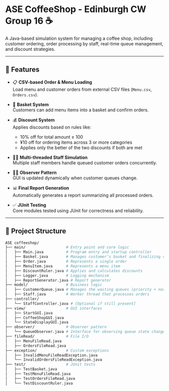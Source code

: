 # ASE CoffeeShop - Edinburgh CW Group 16 ☕️ 

A Java-based simulation system for managing a coffee shop, including customer ordering, order processing by staff, real-time queue management, and discount strategies.

---

## 🚀 Features

- 📋 **CSV-based Order & Menu Loading**  
  Load menu and customer orders from external CSV files (`Menu.csv`, `Orders.csv`).

- 🧺 **Basket System**  
  Customers can add menu items into a basket and confirm orders.

- 💰 **Discount System**  
  Applies discounts based on rules like:
  - 10% off for total amount ≥ 100
  - ¥10 off for ordering items across 3 or more categories
  - Applies only the better of the two discounts if both are met

- 👨‍🍳 **Multi-threaded Staff Simulation**  
  Multiple staff members handle queued customer orders concurrently.

- 🧑‍💻 **Observer Pattern**  
  GUI is updated dynamically when customer queues change.

- 📊 **Final Report Generation**  
  Automatically generates a report summarizing all processed orders.

- ✅ **JUnit Testing**  
  Core modules tested using JUnit for correctness and reliability.

---

## 📁 Project Structure

```bash
ASE coffeeshop/
├── main/                  # Entry point and core logic
│   ├── Main.java          # Program entry and startup controller
│   ├── Basket.java        # Manages customer’s basket and finalizing orders
│   ├── Order.java         # Represents a single order
│   ├── MenuItem.java      # Represents a menu item
│   ├── DiscountRuler.java # Applies and calculates discounts
│   ├── Logger.java        # Logging mechanism
│   ├── ReportGenerator.java # Report generator
├── model/                 # Business logic
│   ├── CustomerQueue.java # Manages the waiting queues (priority + normal)
│   ├── Staff.java         # Worker thread that processes orders
├── controller/
│   └── StaffController.java # [Optional if still present]
├── view/                  # GUI interfaces
│   ├── StartGUI.java
│   ├── CoffeeShopGUI.java
│   └── StateDisplayGUI.java
├── observer/              # Observer pattern
│   └── QueueObserver.java # Interface for observing queue state changes
├── fileRead/              # File I/O
│   ├── MenuFileRead.java
│   ├── OrdersFileRead.java
├── exception/             # Custom exceptions
│   ├── InvalidMenuFileReadException.java
│   └── InvalidOrdersFileReadException.java
├── test/                  # JUnit tests
│   ├── TestBasket.java
│   ├── TestMenuFileRead.java
│   ├── TestOrdersFileRead.java
│   └── TestDiscountRuler.java
